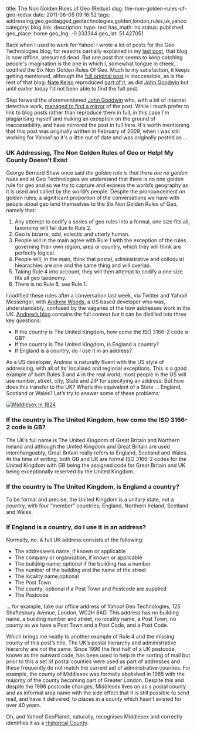 title: The Non Golden Rules of Geo (Redux)
slug: the-non-golden-rules-of-geo-redux
date: 2011-06-05 09:16:52
tags: addressing,geo,geotagged,geotechnologies,golden,london,rules,uk,yahoo
category: blog
link: 
description: 
type: text
has_math: no
status: published
geo_place: home
geo_lng: -0.333344
geo_lat: 51.427051

Back when I used to work for Yahoo! I wrote a lot of posts for the Geo Technologies blog; for reasons partially explained in my [last post](/2011/06/04/the-opposite-of-geolocation-is-relocation/ "/2011/06/04/the-opposite-of-geolocation-is-relocation/"), that blog is now offline, presumed dead. But one post that seems to keep catching people's imagination is the one in which I, somewhat tongue in cheek, codified the Six Non Golden Rules Of Geo. Much to my satisfaction, it keeps getting mentioned, although the [full original post](https://www.ygeoblog.com/2009/02/uk-addressing-the-non-golden-rules-of-geo-or-help-my-county-doesnt-exist/ "https://www.ygeoblog.com/2009/02/uk-addressing-the-non-golden-rules-of-geo-or-help-my-county-doesnt-exist/") is inaccessible, as is the rest of that blog. [Nate Kelso](https://twitter.com/#!/kelsosCorner "https://twitter.com/#!/kelsosCorner") reproduced [part of i](https://kelsocartography.com/blog/?p=2611 "https://kelsocartography.com/blog/?p=2611")t, as did [John Goodwin](https://johngoodwin225.wordpress.com/2009/02/26/the-non-golden-rules-of-geo/ "https://johngoodwin225.wordpress.com/2009/02/26/the-non-golden-rules-of-geo/") but until earlier today I'd not been able to find the full post.

Step forward the aforementioned [John Goodwin](https://twitter.com/#!/gothwin "https://twitter.com/#!/gothwin") who, with a bit of internet detective work, [managed to find a mirror](https://twitter.com/#!/gothwin/statuses/76927877337186304 "https://twitter.com/#!/gothwin/statuses/76927877337186304") of the post. While I much prefer to link to blog posts rather than reproduce them in full, in this case I'm plagiarising myself and making an exception on the ground of inaccessibility, and have mirrored the post in full here. It's worth mentioning that this post was originally written in February of 2009, when I was still working for Yahoo! so it's a little out of date and was originally posted as ...

<!-- TEASER_END -->

### UK Addressing, The Non Golden Rules of Geo or Help! My County Doesn’t Exist


George Bernard Shaw once said *the golden rule is that there are no golden rules* and at Geo Technologies we understand that there is no one golden rule for geo and so we try to capture and express the world’s geography as it is used and called by the world’s people. Despite the pronouncement on golden rules, a significant proportion of the conversations we have with people about geo lend themselves to the Six Non Golden Rules of Geo, namely that:
1. Any attempt to codify a series of geo rules into a formal, one size fits all, taxonomy will fail due to Rule 2.
2. Geo is bizarre, odd, eclectic and utterly human.
3. People will in the main agree with Rule 1 with the exception of the rules governing their own region, area or country, which they will think are perfectly logical.
4. People will, in the main, think that postal, administrative and colloquial hiearachies are one and the same thing and will overlap.
5. Taking Rule 4 into account, they will then attempt to codify a one size fits all geo taxonomy.
6. There is no Rule 6, see Rule 1.


I codified these rules after a conversation last week, via Twitter and Yahoo! Messenger, with [Andrew Woods](https://twitter.com/awoods "https://twitter.com/awoods"), a US based developer who was, understandably, confused by the vagaries of the how addresses work in the UK. [Andrew’s blog](https://www.andrewwoods.net/blog/2009/02/19/mystery-in-the-uk/ "https://www.andrewwoods.net/blog/2009/02/19/mystery-in-the-uk/") contains the full context but it can be distilled into three key questions:
* If the country is The United Kingdom, how come the ISO 3166-2 code is GB?
* If the country is The United Kingdom, is England a country?
* If England is a country, do I use it in an address?


As a US developer, Andrew is naturally fluent with the US style of addressing, with all of its’ localised and regional exceptions. This is a good example of both Rules 3 and 4 in the real world; most people in the US will use number, street, city, State and ZIP for specifying an address. But how does this transfer to the UK? What’s the equivalent of a State … England, Scotland or Wales? Let’s try to answer some of these problems:

[![Middlesex In 1824](/wp-content/uploads/2011/06/489px-Gray1824.middlesex.jpg)](https://en.wikipedia.org/wiki/File:Gray1824.middlesex.jpg "Middlesex In 1824")
### If the country is The United Kingdom, how come the ISO 3166-2 code is GB?


The UK’s full name is The United Kingdom of Great Britain and Northern Ireland and although the United Kingdom and Great Britain are used interchangeably, Great Britain really refers to England, Scotland and Wales. At the time of writing, both GB and UK are formal ISO 3166-2 codes for the United Kingdom with GB being the assigned code for Great Britain and UK being exceptionally reserved by the United Kingdom.
### If the country is The United Kingdom, is England a country?


To be formal and precise, the United Kingdom is a unitary state, not a country, with four “member” countries; England, Northern Ireland, Scotland and Wales.
### If England is a country, do I use it in an address?


Normally, no. A full UK address consists of the following:
* The addressee’s name, if known or applicable
* The company or organisation, if known or applicable
* The building name; optional if the building has a number
* The number of the building and the name of the street
* The locality name;optional
* The Post Town
* The county; optional if a Post Town and Postcode are supplied
* The Postcode


… for example, take our office address of Yahoo! Geo Technologies, 125 Shaftesbury Avenue, London, WC2H 8AD. This address has no building name, a building number and street, no locality name, a Post Town, no county as we have a Post Town and a Post Code, and a Post Code.

Which brings me neatly to another example of Rule 4 and the missing county of this post’s title. The UK’s postal hierarchy and administrative hierarchy are not the same. Since 1996 the first half of a UK postcode, known as the outward code, has been used to help in the sorting of mail but prior to this a set of postal counties were used as part of addresses and these frequently do not match the current set of administrative counties. For example, the county of Middlesex was formally abolished in 1965 with the majority of the county becoming part of Greater London. Despite this and despite the 1996 postcode changes, Middlesex lives on as a postal county and as informal area name with the side effect that it is still possible to send mail, and have it delivered, to places in a county which hasn’t existed for over 40 years.

Oh, and Yahoo! GeoPlanet, naturally, recognises Middlesex and correctly identifies it as a [Historical County](https://where.yahooapis.com/v1/places.q%28%27middlesex%27%29?appid=%5Byour-appid-here%5D "https://where.yahooapis.com/v1/places.q%28%27middlesex%27%29?appid=%5Byour-appid-here%5D").


